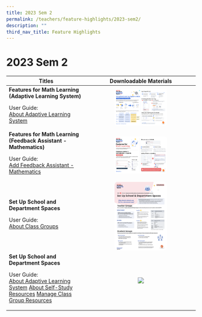 ```yaml
---
title: 2023 Sem 2
permalink: /teachers/feature-highlights/2023-sem2/
description: ""
third_nav_title: Feature Highlights
---
```

<h1>2023 Sem 2</h1>
<style>
img {
border-radius: 5%
}
</style>
<table>
<thead>
<tr>
<th style="text-align: center;">Titles</th>
<th style="text-align: center;">Downloadable Materials</th>
</tr>
</thead>
<tbody>
<tr>
<td style="text-align: left;">
<strong>Features for Math Learning (Adaptive Learning System)</strong>
<p>User Guide:<br>
<a target="_blank" href="/student-user-guide/self-study/about-adaptive-learning-system/">About Adaptive Learning System</a></p>
</td>
<td style="text-align: center;">
<a target="_blank" href="/files/Userguide/Downloadable%20Resources/als 24 jul.pdf">
<img style="width: 50%;" src="/images/2Teacher/Downloadable%20Resources/als 24 jul.png">
</a>
</td>
</tr>		
<tr>
<td style="text-align: left;">
<strong>Features for Math Learning (Feedback Assistant - Mathematics)</strong>
<p>User Guide:<br>
<a target="_blank" href="/teacher-user-guide/assess/add-mathematics-feedback-assistant/">Add Feedback Assistant - Mathematics</a></p>
</td>
<td style="text-align: center;">
<a target="_blank" href="/files/Userguide/Downloadable%20Resources/fa-math 10 jul.pdf">
<img style="width: 50%;" src="/images/2Teacher/Downloadable%20Resources/fa-math 10 jul.png">
</a>
</td>
</tr>
<tr>
<td style="text-align: left;">
<strong>Set Up School and Department Spaces</strong>
<p>User Guide:<br>
<a target="_blank" href="/teacher-user-guide/organise/about-class-groups/">About Class Groups</a></p>
</td>
<td style="text-align: center;">
<a target="_blank" href="/files/Marcomms/Feature%20Highlights/set up school and department spaces.pdf">
<img style="width: 50%;" src="/images/2Teacher/Marcomms/Feature%20Highlights/set up school and department spaces.png">
</a>
</td>
</tr>
<tr>
<td style="text-align: left;">
<strong>Set Up School and Department Spaces</strong>
<p>User Guide:<br>
	<a target="_blank" href="/student-user-guide/discover/about-adaptive-learning-system/">About Adaptive Learning System</a>
<a target="_blank" href="/student-user-guide/discover/about-self-study-resources/">About Self-Study Resources</a>
<a target="_blank" href="/teacher-user-guide/organise/manage-class-group-resources/">Manage Class Group Resources</a></p>
</td>
<td style="text-align: center;">
<a target="_blank" href="/files/Marcomms/Feature%20Highlights/r19 using sls for self-study.pdf">
<img style="width: 50%;" src="/images/2Teacher/Marcomms/Feature%20Highlights/r19 using sls for self-study.png">
</a>
</td>
</tr>	
</tbody>
</table>